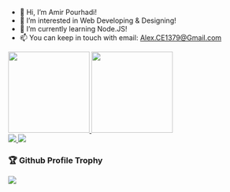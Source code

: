 - 👋 Hi, I’m Amir Pourhadi!
- 👀 I’m interested in Web Developing & Designing!
- 🌱 I’m currently learning Node.JS!
- 📫 You can keep in touch with email: Alex.CE1379@Gmail.com

<div>
  <a href="#">
    <img height="165" src="https://github-readme-stats.vercel.app/api?username=Amir-Pourhadi&count_private=true&show_icons=true&custom_title=GitHub%20Stats" />
  </a>
  <a href="#">
    <img height="165" src="http://github-readme-streak-stats.herokuapp.com?user=Amir-Pourhadi" />
  </a>
</div>
<div>
  <a href="#">
    <img src="https://github-readme-stats.vercel.app/api/top-langs/?username=Amir-Pourhadi&layout=compact" />
  </a>
  <a href="#">
    <img src="https://github-readme-stats.vercel.app/api/wakatime?username=AmirPourhadi&langs_count=6&layout=compact" />
  </a>
</div>

<h3>🏆 Github Profile Trophy</h3>
<a href="#">
  <img src="https://github-profile-trophy.vercel.app/?username=Amir-Pourhadi&theme=onedark&margin-w=30&no-bg=true&no-frame=true" />
</a>
